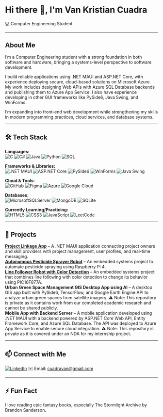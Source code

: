 # Hi there 👋, I'm Van Kristian Cuadra

💻 Computer Engineering Student

---

## About Me
I’m a Computer Engineering student with a strong foundation in both software and hardware, bringing a systems-level perspective to software development.

I build reliable applications using .NET MAUI and ASP.NET Core, with experience deploying secure, cloud-based solutions on Microsoft Azure. My work includes designing Web APIs with Azure SQL Database backends and publishing them to Azure App Service. I also have experience developing in other GUI frameworks like PySide6, Java Swing, and WinForms.

I’m expanding into front-end web development while strengthening my skills in modern programming practices, cloud services, and database systems.

---

## 🛠 Tech Stack
**Languages:**  
![C](https://img.shields.io/badge/c-%2300599C.svg?style=for-the-badge&logo=c&logoColor=white)
![C#](https://img.shields.io/badge/c%23-%23239120.svg?style=for-the-badge&logo=csharp&logoColor=white)
![Java](https://img.shields.io/badge/java-%23ED8B00.svg?style=for-the-badge&logo=openjdk&logoColor=white)
![Python](https://img.shields.io/badge/python-3670A0?style=for-the-badge&logo=python&logoColor=ffdd54)
![SQL](https://img.shields.io/badge/SQL-4479A1?style=for-the-badge&logo=mysql&logoColor=white)

**Frameworks & Libraries:**  
![.NET MAUI](https://img.shields.io/badge/.NET%20MAUI-5C2D91?style=for-the-badge&logo=.net&logoColor=white)
![ASP.NET Core](https://img.shields.io/badge/ASP.NET%20Core-512BD4?style=for-the-badge&logo=.net&logoColor=white)
![PySide6](https://img.shields.io/badge/PySide6-3776AB?style=for-the-badge&logo=qt&logoColor=white)
![WinForms](https://img.shields.io/badge/WinForms-0078D7?style=for-the-badge&logo=.net&logoColor=white)
![Java Swing](https://img.shields.io/badge/Java%20Swing-007396?style=for-the-badge&logo=java&logoColor=white)

**Cloud & Tools:**  
![GitHub](https://img.shields.io/badge/github-%23121011.svg?style=for-the-badge&logo=github&logoColor=white)
![Figma](https://img.shields.io/badge/figma-%23F24E1E.svg?style=for-the-badge&logo=figma&logoColor=white)
![Azure](https://img.shields.io/badge/azure-%230072C6.svg?style=for-the-badge&logo=microsoftazure&logoColor=white)
![Google Cloud](https://img.shields.io/badge/GoogleCloud-%234285F4.svg?style=for-the-badge&logo=google-cloud&logoColor=white)

**Databases:**  
![MicrosoftSQLServer](https://img.shields.io/badge/Microsoft%20SQL%20Server-CC2927?style=for-the-badge&logo=microsoft%20sql%20server&logoColor=white)
![MongoDB](https://img.shields.io/badge/MongoDB-%234ea94b.svg?style=for-the-badge&logo=mongodb&logoColor=white)
![SQLite](https://img.shields.io/badge/sqlite-%2307405e.svg?style=for-the-badge&logo=sqlite&logoColor=white)

**Currently Learning/Practicing:**   
![HTML5](https://img.shields.io/badge/html5-%23E34F26.svg?style=for-the-badge&logo=html5&logoColor=white) ![CSS3](https://img.shields.io/badge/css3-%231572B6.svg?style=for-the-badge&logo=css3&logoColor=white) ![JavaScript](https://img.shields.io/badge/javascript-%23323330.svg?style=for-the-badge&logo=javascript&logoColor=%23F7DF1E) ![LeetCode](https://img.shields.io/badge/LeetCode-000000?style=for-the-badge&logo=LeetCode&logoColor=#d16c06)

---

## 🚀 Projects
**[Project Linkage App](https://github.com/cuadravan/project-linkage-maui-desktop)** – A .NET MAUI application connecting project owners and skill providers with project management, user profiles, and real-time messaging.  
**[Autonomous Pesticide Sprayer Robot](https://github.com/cuadravan/raspi-pesticide-sprayer-robot)** – An embedded systems project to automate pesticide spraying using Raspberry Pi 4.  
**[Line Follower Robot with Color Detection](https://github.com/cuadravan/pic16f877a-line-follower-color-detection)** – An embedded systems project that combines line following with color detection to change its behavior using PIC16F877A.  
**Urban Green Space Management GIS Desktop App using AI** – A desktop GIS app built with PySide6, TensorFlow, and Google Earth Engine API to analyze urban green spaces from satellite imagery. ⚠️ Note: This repository is private as it contains work from our completed academic research and cannot be shared publicly.  
**Mobile App with Backend Server** – A mobile application developed using .NET MAUI with a backend powered by ASP.NET Core Web API, Entity Framework Core, and Azure SQL Database. The API was deployed to Azure App Service to enable secure cloud integration. ⚠️ Note: This repository is private as it is covered under an NDA for my internship project.

---

## 📫 Connect with Me
[![LinkedIn](https://img.shields.io/badge/LinkedIn-0077B5?style=flat-square&logo=linkedin)](https://www.linkedin.com/in/vankristiancuadra/) 
✉️ Email: cuadravan@gmail.com  

---

## ⚡ Fun Fact
I love reading epic fantasy books, especially The Stormlight Archive by Brandon Sanderson.
